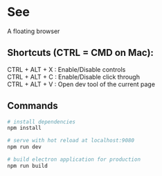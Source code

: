 # See

A floating browser

 ## Shortcuts (CTRL = CMD on Mac):  
 CTRL + ALT + X : Enable/Disable controls  
 CTRL + ALT + C : Enable/Disable click through  
 CTRL + ALT + V : Open dev tool of the current page  

## Commands

``` bash
# install dependencies
npm install

# serve with hot reload at localhost:9080
npm run dev

# build electron application for production
npm run build

```
